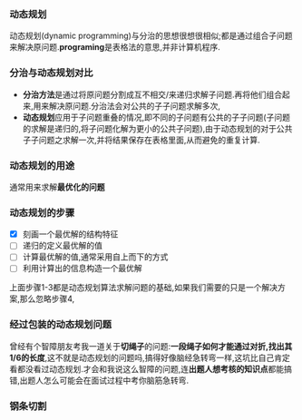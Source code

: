 
### 动态规划
动态规划(dynamic programming)与分治的思想很想很相似;都是通过组合子问题来解决原问题.**programing**是表格法的意思,并非计算机程序.


### 分治与动态规划对比
- **分治方法**是通过将原问题分割成互不相交/来递归求解子问题.再将他们组合起来,用来解决原问题.分治法会对公共的子子问题求解多次,
- **动态规划**应用于子问题重叠的情况,即不同的子问题有公共的子子问题(子问题的求解是递归的,将子问题化解为更小的公共子问题),由于动态规划的对于公共子子问题之求解一次,并将结果保存在表格里面,从而避免的重复计算.

### 动态规划的用途
通常用来求解**最优化的问题**


### 动态规划的步骤
- [x] 刻画一个最优解的结构特征
- [ ] 递归的定义最优解的值
- [ ] 计算最优解的值,通常采用自上而下的方式
- [ ] 利用计算出的信息构造一个最优解
  
上面步骤1-3都是动态规划算法求解问题的基础,如果我们需要的只是一个解决方案,那么忽略步骤4,


### 经过包装的动态规划问题
曾经有个智障朋友考我一道关于**切绳子**的问题:**一段绳子如何才能通过对折,找出其1/6的长度**,这不就是动态规划的问题吗,搞得好像脑经急转弯一样,这坑比自己肯定看都没看过动态规划.才会和我说这么智障的问题,连**出题人想考核的知识点**都能搞错,出题人怎么可能会在面试过程中考你脑筋急转弯.




### 钢条切割
